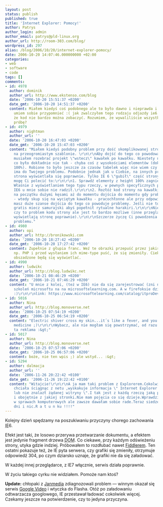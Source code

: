 ```yaml
---
layout: post
status: publish
published: true
title: 'Internet Explorer: Pomocy!'
author: Patrys
author_login: admin
author_email: patrys@pld-linux.org
author_url: http://room-303.com/blog/
wordpress_id: 297
alias: /blog/2006/10/20/internet-explorer-pomocy/
date: 2006-10-20 14:07:46.000000000 +02:00
categories:
- web
- software
- code
tags: []
comments:
- id: 4978
  author: dominik
  author_url: http://www.ekstenso.com/blog
  date: '2006-10-20 15:51:37 +0200'
  date_gmt: '2006-10-20 14:51:37 +0200'
  content: Miałem kiedyś coś podobnego ale to było dawno i nieprawda i really nie
    umiem sobie przypomnieć :( jak zwalczyłem tego rodzaju odjazdy ie6. Rozumiem,
    że kod nie bardzo można zobaczyć. Rozumiem, że wywaliliście wszystkie *.js na
    próbę?
- id: 4979
  author: nightman
  author_url: ''
  date: '2006-10-20 16:47:03 +0200'
  date_gmt: '2006-10-20 15:47:03 +0200'
  content: "Miałem kiedyś podobny problem przy dość skomplikowanej stronie, opartej
    na przeogromiastym szablonie. \r\n\r\nAby dojść do tego co powodowało problem
    musiałem rozebrać projekt \"wstecz\" kawałek po kawałku. Niestety nie pamiętam
    co było dokładnie nie tak - chyba coś z wysokościami elementów (dokładnie height
    100%). Robione to było jeszcze za czasów tabelek więc nie wiem czy to się w ogóle
    ima do Twojego problemu. Podobnie jednak jak u Ciebie, na innych przeglądarkach
    strona wyświetlała się poprawnie. Tylko IE 6 \"gubił\" część strony.\r\n\r\nCo
    mogę Ci polecić to:\r\n\r\n1. Sprawdź elementy z height 100% zagnieżdzone w innych.
    Właśnie z wyświetlaniem tego typu rzeczy, w pewnych specyficznych przypadkach
    IE6 u mnie sobie nie radził.\r\n\r\n2. Rozłóż kod strony na kawałki - wycinaj
    na początku dużymi kęsami aż do momentu dojścia do momentu gdy problem zniknie
    - wtedy skup się na wyciętym kawałku - pracochłonne ale przy odpowiednim zacięciu
    masz duże szanse dojścia do tego co powoduje problemy. Jeśli nie to podeślę Ci
    gratis miecz samurajski abyś popełnił rytualne harakiri.\r\n\r\nNie mam pojęcia
    czy to problem kodu strony ale jest to bardzo możliwe (inne przeglądarki przecież
    wyświetlają stronę poprawnie).\r\n\r\nSzczerze życzę Ci powodzenia w rozwiązaniu
    problemu."
- id: 4980
  author: opi
  author_url: http://bronikowski.com
  date: '2006-10-20 18:27:42 +0200'
  date_gmt: '2006-10-20 17:27:42 +0200'
  content: Zupełnie z głupia franc. Weź te obrazki przepuść przez jakiś server-side,
    np. PHP i przed wysłaniem ich mime-type puść, że się zmieniły. Ciekawe, czy tak
    obszadzone będą się wyświetlać.
- id: 4990
  author: ludwikc
  author_url: http://blog.ludwikc.net
  date: '2006-10-21 08:46:29 +0200'
  date_gmt: '2006-10-21 07:46:29 +0200'
  content: "U mnie z kolei, (też w IE6) nie da się zarejestrować (zni nawet zobaczyć)
    szkoleń microsoftu na na microsoftelearning.com. A w firefoksie działa bez zarzutu
    :)\r\n\r\nlink: https://www.microsoftelearning.com/catalog/itproDev.aspx :)"
- id: 5016
  author: Nina
  author_url: http://blog.monoverse.net
  date: '2006-10-25 07:54:19 +0200'
  date_gmt: '2006-10-25 06:54:19 +0200'
  content: "Electric shiver cross my skin...it´s like a fever, and you´re my only
    medicine ;)\r\n\r\nWybacz, ale nie mogłam się powstrzymać, od razu mi się przypomniała
    ta reklama :&gt;"
- id: 5017
  author: Nina
  author_url: http://blog.monoverse.net
  date: '2006-10-25 07:57:06 +0200'
  date_gmt: '2006-10-25 06:57:06 +0200'
  content: boże, nie ten wpis ;) ale wstyd... :&gt;
- id: 5294
  author: dalmacja
  author_url: ''
  date: '2006-11-26 20:22:42 +0100'
  date_gmt: '2006-11-26 19:22:42 +0100'
  content: "Witajcie!\r\n\r\nA ja mam taki problem z Explorerem.Cokolwiek bym nie
    chciała ściągnąc z netu ,wyskakuje informacja \" Internet Explorer nie może otworzyć
    lub nie znalazł żądanej witryny \".I tak jest z każdą rzeczą jaką próbuje ściągnąć
    i obojętnie z jakiej stronki.Nie mam pojęcia co się dzieje.Wprawdzie jestem laikiem
    w sprawach komputerowych ale zawsze dawałam sobie rade.Teraz siedze nad tym 2
    dni i nic.R a t u n ku !!!!"
---
```

<p>Kolejny dzień spędzamy na poszukiwaniu przyczyny chorego zachowania <abbr title="Internet Explorera">IE</abbr>6.</p>

<p>Efekt jest taki, że losowo przerywa przetwarzanie dokumentu, a efektem jest jedynie fragment drzewa <abbr title="Document Object Model">DOM</abbr>. Co ciekawe, przy każdym odświeżeniu strony, utyka gdzie indziej. Próbowałem to rozdłubać nawet <a href="http://www.fiddlertool.com/">Fiddlerem</a>. Ten ostatni pokazuje też, że <abbr>IE</abbr> pyta serwera, czy grafiki się zmieniły, otrzymuje odpowiedź 304, po czym dziarsko uznaje, że grafiki nie da się załadować.</p>

<p>W każdej innej przeglądarce, z <abbr>IE</abbr>7 włącznie, serwis działa poprawnie.</p>

<p>W życiu takiego cyrku nie widziałem. Pomoże nam ktoś?</p>

<p><strong>Update:</strong> chłopaki z <a href="http://janmedia.com/">Janmedia</a> zdiagnozowali problem &mdash; winnym okazał się serwis <a href="http://video.google.pl/">Google Video</a> i wtyczka do Flasha. Otóż po załadowaniu odtwarzacza googlowego, <abbr>IE</abbr> przestawał ładować cokolwiek więcej. Czekamy jeszcze na potwierdzenie, czy to jedyna przyczyna.</p>

